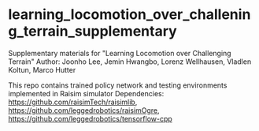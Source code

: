 # learning_locomotion_over_challening_terrain_supplementary
Supplementary materials for "Learning Locomotion over Challenging Terrain"
Author: Joonho Lee, Jemin Hwangbo, Lorenz Wellhausen, Vladlen Koltun, Marco Hutter

This repo contains trained policy network and testing environments implemented in Raisim simulator
Dependencies: https://github.com/raisimTech/raisimlib, https://github.com/leggedrobotics/raisimOgre, https://github.com/leggedrobotics/tensorflow-cpp
